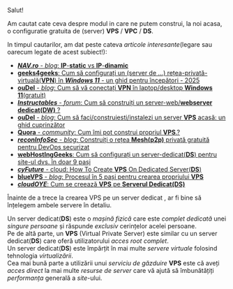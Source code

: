 Salut!

Am cautat cate ceva despre modul in care ne putem construi, la noi acasa, o configuratie gratuita de (server) **VPS** / **VPC** / **DS**.

In timpul cautarilor, am dat peste cateva *articole interesante*(legare sau oarecum legate de acest subiect!):


 - [***NAV.ro*** - *blog*: **IP**-**static** vs **IP**-**dinamic**](https://www.nav.ro/blog/am-nevoie-de-un-ip-static/)
 - [**geeks4geeks**: Cum să configurați un (server de ...) rețea-privată-virtuală(**VPN**) în ***Windows 11*** - un ghid pentru începători - 2025](https://www.geeksforgeeks.org/how-to-set-up-a-vpn-in-windows-11/)
 - [**ouDel** - *blog*: Cum să vă conectați **VPN** în laptop/desktop **Windows 11**(gratuit)](https://blog.oudel.com/how-to-vpn-connect-in-laptop-windows-11-for-free/)
 - [***Instructables*** - *forum*: Cum să construiți un server-web/**webserver dedicat(DW)** ?](https://www.instructables.com/How-to-Build-a-Dedicated-Web-Server/)
 - [**ouDel** - *blog*: Cum să faci/construiesti/instalezi un server **VPS** acasă: un ghid cuprinzător](https://blog.oudel.com/how-to-make-a-vps-server-at-home-a-comprehensive-guide/)
 - [**Quora** - *community*: Cum îmi pot construi propriul **VPS**.?](https://www.quora.com/How-can-I-build-my-own-vps)
 - [***reconInfoSec*** - *blog*: Construiți o rețea **Mesh(p2p)** privată gratuită pentru DevOps securizat](https://blog.reconinfosec.com/build-a-private-mesh-network-for-free)
 - [**webHostIngGeeks**: Cum să configurați un server-dedicat(**DS**) pentru site-ul dvs. în doar 9 pași](https://webhostinggeeks.com/howto/9-steps-to-setup-dedicated-server/)
 - [***cyFuture*** - cloud: How To Create **VPS** On Dedicated Server(**DS**)](https://cyfuture.cloud/kb/dedicated-server/how-to-create-vps-on-dedicated-server)
 - [**blueVPS** - *blog*: Procesul în 5 pași pentru crearea propriului **VPS**](https://bluevps.com/blog/the-5-step-process-for-creating-your-own-vps)
 - [***cloudOYE***: Cum se creează **VPS** pe **Serverul Dedicat(DS)**](https://www.cloudoye.com/kb/dedicated-server/how-to-create-vps-on-dedicated-server)


Înainte de a trece la crearea VPS pe un server dedicat , ar fi bine să înțelegem ambele servere în detaliu.


Un server dedicat(**DS**) este o *mașină fizică* care este *complet dedicată* unei *singure persoane* și răspunde *exclusiv* cerințelor acelei persoane. 
<br/>Pe de altă parte, un **VPS** (Virtual Private Server) este similar cu un server dedicat(**DS**) care oferă utilizatorului *acces root complet*. 
<br/>Un server dedicat(**DS**) este împărțit în mai multe *servere virtuale* folosind tehnologia *virtualizării*. 
<br/>Cea mai bună parte a utilizării unui *serviciu de găzduire* **VPS** este că aveți *acces direct* la mai multe *resurse de server* care vă ajută să îmbunătățiți *performanța* generală a *site*-ului. 

